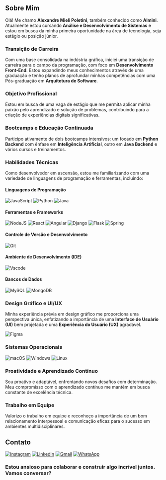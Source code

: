 ## Sobre Mim
Olá! Me chamo **Alexandre Mieli Poletini**, também conhecido como **Almini**. Atualmente estou cursando **Análise e Desenvolvimento de Sistemas** e estou em busca da minha primeira oportunidade na área de tecnologia, seja estágio ou posição júnior.

### Transição de Carreira
Com uma base consolidada na indústria gráfica, iniciei uma transição de carreira para o campo da programação, com foco em **Desenvolvimento Front-End**. Estou expandindo meus conhecimentos através de uma graduação e tenho planos de aprofundar minhas competências com uma Pós-graduação em **Arquitetura de Software**.

### Objetivo Profissional
Estou em busca de uma vaga de estágio que me permita aplicar minha paixão pelo aprendizado e solução de problemas, contribuindo para a criação de experiências digitais significativas.

### Bootcamps e Educação Continuada
Participo ativamente de dois bootcamps intensivos: um focado em **Python Backend** com ênfase em **Inteligência Artificial**, outro em **Java Backend** e vários cursos e treinamentos.

### Habilidades Técnicas
Como desenvolvedor em ascensão, estou me familiarizando com uma variedade de linguagens de programação e ferramentas, incluindo:

#### Linguagens de Programação
![JavaScript](https://img.shields.io/badge/JavaScript-F7DF1E?style=for-the-badge&logo=javascript&logoColor=black)
![Python](https://img.shields.io/badge/python-3670A0?style=for-the-badge&logo=python&logoColor=ffdd54)
![Java](https://img.shields.io/badge/java-%23ED8B00.svg?style=for-the-badge&logo=openjdk&logoColor=white)

#### Ferramentas e Frameworks
![NodeJS](https://img.shields.io/badge/node.js-6DA55F?style=for-the-badge&logo=node.js&logoColor=white)
![React](https://img.shields.io/badge/React-20232A?style=for-the-badge&logo=react&logoColor=61DAFB)
![Angular](https://img.shields.io/badge/Angular-DD0031?style=for-the-badge&logo=angular&logoColor=white)
![Django](https://img.shields.io/badge/django-%23092E20.svg?style=for-the-badge&logo=django&logoColor=white)
![Flask](https://img.shields.io/badge/flask-%23000.svg?style=for-the-badge&logo=flask&logoColor=white)
![Spring](https://img.shields.io/badge/spring-%236DB33F.svg?style=for-the-badge&logo=spring&logoColor=white)

#### Controle de Versão e Desenvolvimento
![Git](https://img.shields.io/badge/GIT-E44C30?style=for-the-badge&logo=git&logoColor=white)

#### Ambiente de Desenvolvimento (IDE)
![Vscode](https://img.shields.io/badge/Vscode-007ACC?style=for-the-badge&logo=visual-studio-code&logoColor=white)

#### Bancos de Dados
![MySQL](https://img.shields.io/badge/MySQL-00000F?style=for-the-badge&logo=mysql&logoColor=white)
![MongoDB](https://img.shields.io/badge/MongoDB-%234ea94b.svg?style=for-the-badge&logo=mongodb&logoColor=white)

### Design Gráfico e UI/UX
Minha experiência prévia em design gráfico me proporciona uma perspectiva única, enfatizando a importância de uma **Interface de Usuário (UI)** bem projetada e uma **Experiência do Usuário (UX)** agradável.  <p>
![Figma](https://img.shields.io/badge/Figma-696969?style=for-the-badge&logo=figma&logoColor=figma)

### Sistemas Operacionais
![macOS](https://img.shields.io/badge/mac%20os-000000?style=for-the-badge&logo=macos&logoColor=F0F0F0)
![Windows](https://img.shields.io/badge/Windows-000?style=for-the-badge&logo=windows&logoColor=2CA5E0)
![Linux](https://img.shields.io/badge/Linux-000?style=for-the-badge&logo=linux&logoColor=FCC624)

### Proatividade e Aprendizado Contínuo
Sou proativo e adaptável, enfrentando novos desafios com determinação. Meu compromisso com o aprendizado contínuo me mantém em busca constante de excelência técnica.

### Trabalho em Equipe
Valorizo o trabalho em equipe e reconheço a importância de um bom relacionamento interpessoal e comunicação eficaz para o sucesso em ambientes multidisciplinares.

## Contato
[![Instagram](https://img.shields.io/badge/Instagram-E4405F?style=for-the-badge&logo=instagram&logoColor=white)](https://www.instagram.com/almini_miele/)
[![LinkedIn](https://img.shields.io/badge/LinkedIn-0077B5?style=for-the-badge&logo=linkedin&logoColor=white)](https://www.linkedin.com/in/alminidesign/)
[![Gmail](https://img.shields.io/badge/Gmail-FF0000?style=for-the-badge&logo=gmail&logoColor=white)](https://alminidev@gmail.com/)
[![WhatsApp](https://img.shields.io/badge/WhatsApp-25D366?style=for-the-badge&logo=whatsapp&logoColor=white)](https://wa.me/55+11+989307575)


### Estou ansioso para colaborar e construir algo incrível juntos. Vamos conversar?
<br>
<br>


